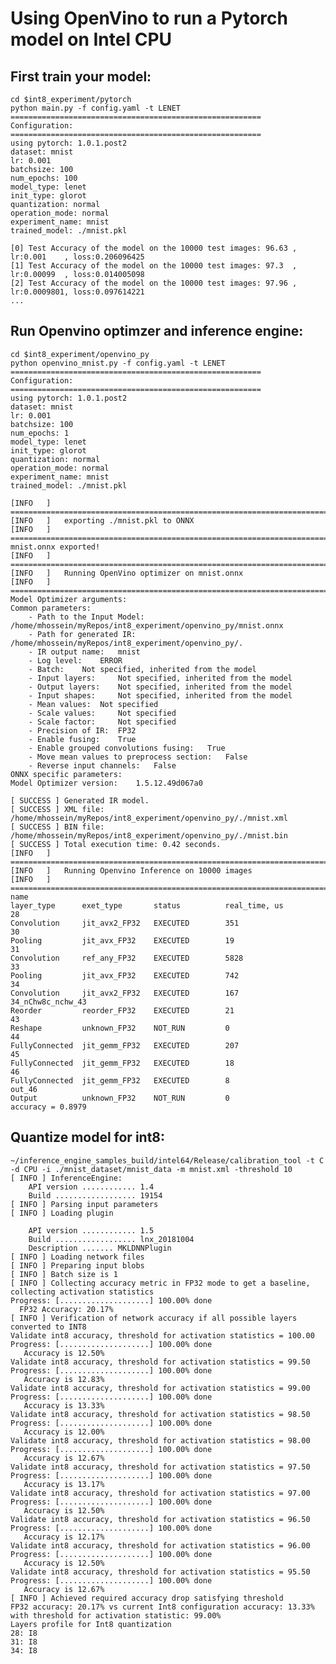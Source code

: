 # Using OpenVino to run a Pytorch model on Intel CPU


## First train your model:
    cd $int8_experiment/pytorch
    python main.py -f config.yaml -t LENET
    ========================================================
    Configuration:
    ========================================================
    using pytorch: 1.0.1.post2
    dataset: mnist
    lr: 0.001
    batchsize: 100
    num_epochs: 100
    model_type: lenet
    init_type: glorot
    quantization: normal
    operation_mode: normal
    experiment_name: mnist
    trained_model: ./mnist.pkl

    [0] Test Accuracy of the model on the 10000 test images: 96.63 , lr:0.001    , loss:0.206096425
    [1] Test Accuracy of the model on the 10000 test images: 97.3  , lr:0.00099  , loss:0.014005098
    [2] Test Accuracy of the model on the 10000 test images: 97.96 , lr:0.0009801, loss:0.097614221
    ...

## Run Openvino optimzer and inference engine:
    cd $int8_experiment/openvino_py
    python openvino_mnist.py -f config.yaml -t LENET
    ========================================================
    Configuration:
    ========================================================
    using pytorch: 1.0.1.post2
    dataset: mnist
    lr: 0.001
    batchsize: 100
    num_epochs: 1
    model_type: lenet
    init_type: glorot
    quantization: normal
    operation_mode: normal
    experiment_name: mnist
    trained_model: ./mnist.pkl

    [INFO   ]   =======================================================================
    [INFO   ]   exporting ./mnist.pkl to ONNX
    [INFO   ]   =======================================================================
    mnist.onnx exported!
    [INFO   ]   =======================================================================
    [INFO   ]   Running OpenVino optimizer on mnist.onnx
    [INFO   ]   =======================================================================
    Model Optimizer arguments:
    Common parameters:
        - Path to the Input Model:  /home/mhossein/myRepos/int8_experiment/openvino_py/mnist.onnx
        - Path for generated IR:    /home/mhossein/myRepos/int8_experiment/openvino_py/.
        - IR output name:   mnist
        - Log level:    ERROR
        - Batch:    Not specified, inherited from the model
        - Input layers:     Not specified, inherited from the model
        - Output layers:    Not specified, inherited from the model
        - Input shapes:     Not specified, inherited from the model
        - Mean values:  Not specified
        - Scale values:     Not specified
        - Scale factor:     Not specified
        - Precision of IR:  FP32
        - Enable fusing:    True
        - Enable grouped convolutions fusing:   True
        - Move mean values to preprocess section:   False
        - Reverse input channels:   False
    ONNX specific parameters:
    Model Optimizer version:    1.5.12.49d067a0

    [ SUCCESS ] Generated IR model.
    [ SUCCESS ] XML file: /home/mhossein/myRepos/int8_experiment/openvino_py/./mnist.xml
    [ SUCCESS ] BIN file: /home/mhossein/myRepos/int8_experiment/openvino_py/./mnist.bin
    [ SUCCESS ] Total execution time: 0.42 seconds. 
    [INFO   ]   =======================================================================
    [INFO   ]   Running Openvino Inference on 10000 images
    [INFO   ]   =======================================================================
    name                                                                   layer_type      exet_type       status          real_time, us
    28                                                                     Convolution     jit_avx2_FP32   EXECUTED        351       
    30                                                                     Pooling         jit_avx_FP32    EXECUTED        19        
    31                                                                     Convolution     ref_any_FP32    EXECUTED        5828      
    33                                                                     Pooling         jit_avx_FP32    EXECUTED        742       
    34                                                                     Convolution     jit_avx2_FP32   EXECUTED        167       
    34_nChw8c_nchw_43                                                      Reorder         reorder_FP32    EXECUTED        21        
    43                                                                     Reshape         unknown_FP32    NOT_RUN         0         
    44                                                                     FullyConnected  jit_gemm_FP32   EXECUTED        207       
    45                                                                     FullyConnected  jit_gemm_FP32   EXECUTED        18        
    46                                                                     FullyConnected  jit_gemm_FP32   EXECUTED        8         
    out_46                                                                 Output          unknown_FP32    NOT_RUN         0         
    accuracy = 0.8979


## Quantize model for int8:

    ~/inference_engine_samples_build/intel64/Release/calibration_tool -t C -d CPU -i ./mnist_dataset/mnist_data -m mnist.xml -threshold 10
    [ INFO ] InferenceEngine: 
        API version ............ 1.4
        Build .................. 19154
    [ INFO ] Parsing input parameters
    [ INFO ] Loading plugin

        API version ............ 1.5
        Build .................. lnx_20181004
        Description ....... MKLDNNPlugin
    [ INFO ] Loading network files
    [ INFO ] Preparing input blobs
    [ INFO ] Batch size is 1
    [ INFO ] Collecting accuracy metric in FP32 mode to get a baseline, collecting activation statistics
    Progress: [....................] 100.00% done
      FP32 Accuracy: 20.17% 
    [ INFO ] Verification of network accuracy if all possible layers converted to INT8
    Validate int8 accuracy, threshold for activation statistics = 100.00
    Progress: [....................] 100.00% done
       Accuracy is 12.50%
    Validate int8 accuracy, threshold for activation statistics = 99.50
    Progress: [....................] 100.00% done
       Accuracy is 12.83%
    Validate int8 accuracy, threshold for activation statistics = 99.00
    Progress: [....................] 100.00% done
       Accuracy is 13.33%
    Validate int8 accuracy, threshold for activation statistics = 98.50
    Progress: [....................] 100.00% done
       Accuracy is 12.00%
    Validate int8 accuracy, threshold for activation statistics = 98.00
    Progress: [....................] 100.00% done
       Accuracy is 12.67%
    Validate int8 accuracy, threshold for activation statistics = 97.50
    Progress: [....................] 100.00% done
       Accuracy is 13.17%
    Validate int8 accuracy, threshold for activation statistics = 97.00
    Progress: [....................] 100.00% done
       Accuracy is 12.50%
    Validate int8 accuracy, threshold for activation statistics = 96.50
    Progress: [....................] 100.00% done
       Accuracy is 12.17%
    Validate int8 accuracy, threshold for activation statistics = 96.00
    Progress: [....................] 100.00% done
       Accuracy is 12.50%
    Validate int8 accuracy, threshold for activation statistics = 95.50
    Progress: [....................] 100.00% done
       Accuracy is 12.67%
    [ INFO ] Achieved required accuracy drop satisfying threshold
    FP32 accuracy: 20.17% vs current Int8 configuration accuracy: 13.33% with threshold for activation statistic: 99.00%
    Layers profile for Int8 quantization
    28: I8
    31: I8
    34: I8

